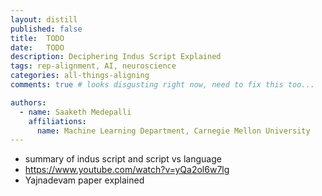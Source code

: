 ```yaml
---
layout: distill
published: false
title:  TODO
date:   TODO
description: Deciphering Indus Script Explained
tags: rep-alignment, AI, neuroscience
categories: all-things-aligning
comments: true # looks disgusting right now, need to fix this too...

authors:
  - name: Saaketh Medepalli
    affiliations: 
      name: Machine Learning Department, Carnegie Mellon University
---
```



* summary of indus script and script vs language
* https://www.youtube.com/watch?v=yQa2ol6w7lg 
* Yajnadevam paper explained